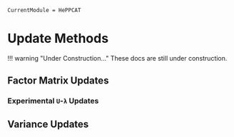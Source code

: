 ```@meta
CurrentModule = HePPCAT
```

# Update Methods

!!! warning "Under Construction..."
    These docs are still under construction.

## Factor Matrix Updates

### Experimental `U`-`λ` Updates

## Variance Updates
